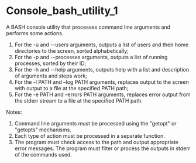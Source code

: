 # Console_bash_utility_1
A BASH console utility that processes command line arguments and performs some actions.

1. For the -u and --users arguments, outputs a list of users and their home directories to the screen, sorted alphabetically;
2. For the -p and --processes arguments, outputs a list of running processes, sorted by their ID;
3. For the -h and --help arguments, outputs help with a list and description of arguments and stops work;
4. For the -l PATH and –log PATH arguments, replaces output to the screen with output to a file at the specified PATH path;
5. For the -e PATH and –errors PATH arguments, replaces error output from the stderr stream to a file at the specified PATH path.

Notes:
1. Command line arguments must be processed using the "getopt" or "getopts" mechanisms.
2. Each type of action must be processed in a separate function.
3. The program must check access to the path and output appropriate error messages. The program must filter or process the outputs in stderr of the commands used.
